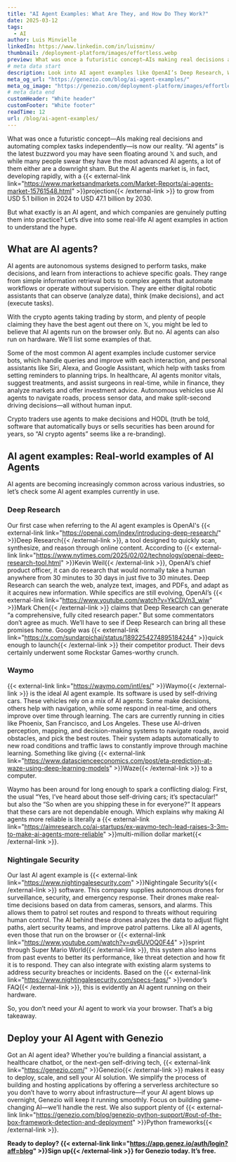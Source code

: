 ```yaml
---
title: "AI Agent Examples: What Are They, and How Do They Work?"
date: 2025-03-12
tags:
  - AI
author: Luis Minvielle
linkedIn: https://www.linkedin.com/in/luisminv/
thumbnail: /deployment-platform/images/effortless.webp
preview: What was once a futuristic concept—AIs making real decisions and automating complex tasks independently—is now our reality. “AI agents” is the latest buzzword you may have seen floating around 𝕏 and such, and while many people swear they have the most advanced AI agents, a lot of them either are a downright sham. But the AI agents market is, in fact, developing rapidly, with a projection to grow from USD 5.1 billion in 2024 to USD 47.1 billion by 2030.
# meta data start
description: Look into AI agent examples like OpenAI’s Deep Research, Waymo’s self-driving cars, and Nightingale’s security drones.
meta_og_url: "https://genezio.com/blog/ai-agent-examples/"
meta_og_image: "https://genezio.com/deployment-platform/images/effortless.webp"
# meta data end
customHeader: "White header"
customFooter: "White footer"
readTime: 12
url: /blog/ai-agent-examples/
---
```


What was once a futuristic concept—AIs making real decisions and automating complex tasks independently—is now our reality. “AI agents” is the latest buzzword you may have seen floating around 𝕏 and such, and while many people swear they have the most advanced AI agents, a lot of them either are a downright sham. But the AI agents market is, in fact, developing rapidly, with a {{< external-link link="https://www.marketsandmarkets.com/Market-Reports/ai-agents-market-15761548.html" >}}projection{{< /external-link >}} to grow from USD 5.1 billion in 2024 to USD 47.1 billion by 2030.

But what exactly is an AI agent, and which companies are genuinely putting them into practice? Let’s dive into some real-life AI agent examples in action to understand the hype.

## What are AI agents?

AI agents are autonomous systems designed to perform tasks, make decisions, and learn from interactions to achieve specific goals. They range from simple information retrieval bots to complex agents that automate workflows or operate without supervision. They are either digital robotic assistants that can observe (analyze data), think (make decisions), and act (execute tasks).

With the crypto agents taking trading by storm, and plenty of people claiming they have the best agent out there on 𝕏, you might be led to believe that AI agents run on the browser only. But no. AI agents can also run on hardware. We’ll list some examples of that.

Some of the most common AI agent examples include customer service bots, which handle queries and improve with each interaction, and personal assistants like Siri, Alexa, and Google Assistant, which help with tasks from setting reminders to planning trips. In healthcare, AI agents monitor vitals, suggest treatments, and assist surgeons in real-time, while in finance, they analyze markets and offer investment advice. Autonomous vehicles use AI agents to navigate roads, process sensor data, and make split-second driving decisions—all without human input.

Crypto traders use agents to make decisions and HODL (truth be told, software that automatically buys or sells securities has been around for years, so “AI crypto agents” seems like a re-branding).

## AI agent examples: Real-world examples of AI Agents

AI agents are becoming increasingly common across various industries, so let’s check some AI agent examples currently in use.

### Deep Research

Our first case when referring to the AI agent examples is OpenAI's {{< external-link link="https://openai.com/index/introducing-deep-research/" >}}Deep Research{{< /external-link >}}, a tool designed to quickly scan, synthesize, and reason through online content. According to {{< external-link link="https://www.nytimes.com/2025/02/02/technology/openai-deep-research-tool.html" >}}Kevin Weil{{< /external-link >}}, OpenAI’s chief product officer, it can do research that would normally take a human anywhere from 30 minutes to 30 days in just five to 30 minutes. Deep Research can search the web, analyze text, images, and PDFs, and adapt as it acquires new information. While specifics are still evolving, OpenAI’s {{< external-link link="https://www.youtube.com/watch?v=YkCDVn3_wiw" >}}Mark Chen{{< /external-link >}} claims that Deep Research can generate “a comprehensive, fully cited research paper.” But some commentators don’t agree as much. We’ll have to see if Deep Research can bring all these promises home. Google was {{< external-link link="https://x.com/sundarpichai/status/1892254274895184244" >}}quick enough to launch{{< /external-link >}} their competitor product. Their devs certainly underwent some Rockstar Games-worthy crunch.

### Waymo

{{< external-link link="https://waymo.com/intl/es/" >}}Waymo{{< /external-link >}} is the ideal AI agent example. Its software is used by self-driving cars. These vehicles rely on a mix of AI agents: Some make decisions, others help with navigation, while some respond in real-time, and others improve over time through learning. The cars are currently running in cities like Phoenix, San Francisco, and Los Angeles. These use AI-driven perception, mapping, and decision-making systems to navigate roads, avoid obstacles, and pick the best routes. Their system adapts automatically to new road conditions and traffic laws to constantly improve through machine learning. Something like giving {{< external-link link="https://www.datascienceeconomics.com/post/eta-prediction-at-waze-using-deep-learning-models" >}}Waze{{< /external-link >}} to a computer.

Waymo has been around for long enough to spark a conflicting dialog: First, the usual “Yes, I’ve heard about those self-driving cars; it’s spectacular!” but also the “So when are you shipping these in for everyone?” It appears that these cars are not dependable enough. Which explains why making AI agents more reliable is literally a {{< external-link link="https://aimresearch.co/ai-startups/ex-waymo-tech-lead-raises-3-3m-to-make-ai-agents-more-reliable" >}}multi-million dollar market{{< /external-link >}}.

### Nightingale Security

Our last AI agent example is {{< external-link link="https://www.nightingalesecurity.com" >}}Nightingale Security’s{{< /external-link >}} software. This company supplies autonomous drones for surveillance, security, and emergency response. Their drones make real-time decisions based on data from cameras, sensors, and alarms. This allows them to patrol set routes and respond to threats without requiring human control. The AI behind these drones analyzes the data to adjust flight paths, alert security teams, and improve patrol patterns. Like all AI agents, even those that run on the browser or {{< external-link link="https://www.youtube.com/watch?v=qv6UVOQ0F44" >}}sprint through Super Mario World{{< /external-link >}}, this system also learns from past events to better its performance, like threat detection and how fit it is to respond. They can also integrate with existing alarm systems to address security breaches or incidents. Based on the {{< external-link link="https://www.nightingalesecurity.com/specs-faqs/" >}}vendor’s FAQ{{< /external-link >}}, this is evidently an AI agent running on their hardware.

So, you don’t need your AI agent to work via your browser. That’s a big takeaway.

## Deploy your AI Agent with Genezio

Got an AI agent idea? Whether you’re building a financial assistant, a healthcare chatbot, or the next-gen self-driving tech, {{< external-link link="https://genezio.com/" >}}Genezio{{< /external-link >}} makes it easy to deploy, scale, and sell your AI solution. We simplify the process of building and hosting applications by offering a serverless architecture so you don’t have to worry about infrastructure—if your AI agent blows up overnight, Genezio will keep it running smoothly. Focus on building game-changing AI—we’ll handle the rest. We also support plenty of {{< external-link link="https://genezio.com/blog/genezio-python-support/#out-of-the-box-framework-detection-and-deployment" >}}Python frameworks{{< /external-link >}}.

**Ready to deploy? {{< external-link link="https://app.genez.io/auth/login?aff=blog" >}}Sign up{{< /external-link >}} for Genezio today. It’s free.**
